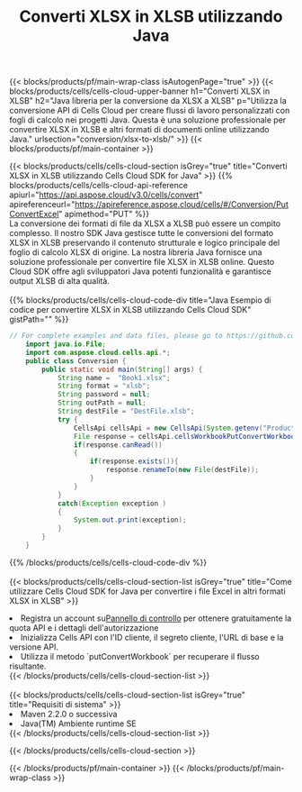 ﻿---
title:  Converti XLSX in XLSB utilizzando Java
description: Utilizzando Aspose.Cells Cloud SDK for Java per convertire un file in formato XLSX in un file in formato XLSB.
---
{{< blocks/products/pf/main-wrap-class isAutogenPage="true" >}}
{{< blocks/products/cells/cells-cloud-upper-banner h1="Converti XLSX in XLSB" h2="Java libreria per la conversione da XLSX a XLSB" p="Utilizza la conversione API di Cells Cloud per creare flussi di lavoro personalizzati con fogli di calcolo nei progetti Java. Questa è una soluzione professionale per convertire XLSX in XLSB e altri formati di documenti online utilizzando Java." urlsection="conversion/xlsx-to-xlsb/" >}}
{{< blocks/products/pf/main-container >}}

{{< blocks/products/cells/cells-cloud-section isGrey="true" title="Converti XLSX in XLSB utilizzando Cells Cloud SDK for Java" >}}
{{% blocks/products/cells/cells-cloud-api-reference apiurl="https://api.aspose.cloud/v3.0/cells/convert" apireferenceurl="https://apireference.aspose.cloud/cells/#/Conversion/PutConvertExcel" apimethod="PUT" %}}
<br/>
La conversione dei formati di file da XLSX a XLSB può essere un compito complesso. Il nostro SDK Java gestisce tutte le conversioni del formato XLSX in XLSB preservando il contenuto strutturale e logico principale del foglio di calcolo XLSX di origine. La nostra libreria Java fornisce una soluzione professionale per convertire file XLSX in XLSB online. Questo Cloud SDK offre agli sviluppatori Java potenti funzionalità e garantisce output XLSB di alta qualità.
<br/>
<br/>
{{% blocks/products/cells/cells-cloud-code-div title="Java Esempio di codice per convertire XLSX in XLSB utilizzando Cells Cloud SDK" gistPath="" %}}
 
```java
// For complete examples and data files, please go to https://github.com/aspose-cells-cloud/aspose-cells-cloud-java/
    import java.io.File;
    import com.aspose.cloud.cells.api.*;
    public class Conversion {
        public static void main(String[] args) {
            String name =  "Book1.xlsx";
            String format = "xlsb";
            String password = null;
            String outPath = null;
            String destFile = "DestFile.xlsb";
            try {
                CellsApi cellsApi = new CellsApi(System.getenv("ProductClientId"), System.getenv("ProductClientSecret"));
                File response = cellsApi.cellsWorkbookPutConvertWorkbook(new File(name), format, password, outPath, null,null);            
                if(response.canRead())
                {
                    if(response.exists()){
                        response.renameTo(new File(destFile));
                    }                
                }
            }
            catch(Exception exception )
            {
                System.out.print(exception);
            }
        }
    }
```
 
{{% /blocks/products/cells/cells-cloud-code-div %}}
<br/>
<br/>
{{< blocks/products/cells/cells-cloud-section-list isGrey="true" title="Come utilizzare Cells Cloud SDK for Java per convertire i file Excel in altri formati XLSX in XLSB" >}}
<li> Registra un account su<a href="https://dashboard.aspose.cloud/">Pannello di controllo</a> per ottenere gratuitamente la quota API e i dettagli dell'autorizzazione</li>
<li>Inizializza Cells API con l'ID cliente, il segreto cliente, l'URL di base e la versione API.</li>
<li>Utilizza il metodo `putConvertWorkbook` per recuperare il flusso risultante.</li>
{{< /blocks/products/cells/cells-cloud-section-list >}}
<br/>
<br/>
{{< blocks/products/cells/cells-cloud-section-list isGrey="true" title="Requisiti di sistema" >}}
<li>Maven 2.2.0 o successiva</li>
<li>Java(TM) Ambiente runtime SE</li>
{{< /blocks/products/cells/cells-cloud-section-list >}}

{{< /blocks/products/cells/cells-cloud-section >}}

{{< /blocks/products/pf/main-container >}}
{{< /blocks/products/pf/main-wrap-class >}}
